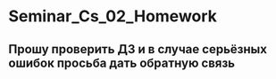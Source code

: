 # Seminar_Cs_02_Homework
## Прошу проверить ДЗ и в случае серьёзных ошибок просьба дать обратную связь
